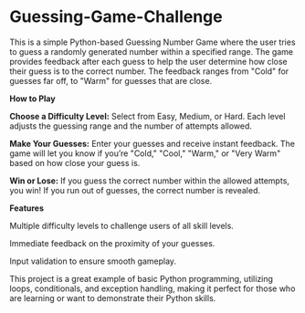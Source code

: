 # Guessing-Game-Challenge
This is a simple Python-based Guessing Number Game where the user tries to guess a randomly generated number within a specified range. The game provides feedback after each guess to help the user determine how close their guess is to the correct number. The feedback ranges from "Cold" for guesses far off, to "Warm" for guesses that are close.

**How to Play**

**Choose a Difficulty Level:** Select from Easy, Medium, or Hard. Each level adjusts the guessing range and the number of attempts allowed.

**Make Your Guesses:** Enter your guesses and receive instant feedback. The game will let you know if you’re "Cold," "Cool," "Warm," or "Very Warm" based on how close your guess is.

**Win or Lose:** If you guess the correct number within the allowed attempts, you win! If you run out of guesses, the correct number is revealed.

**Features**

Multiple difficulty levels to challenge users of all skill levels.

Immediate feedback on the proximity of your guesses.

Input validation to ensure smooth gameplay.

This project is a great example of basic Python programming, utilizing loops, conditionals, and exception handling, making it perfect for those who are learning or want to demonstrate their Python skills.
